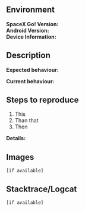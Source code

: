 ## Environment

**SpaceX Go! Version:**  <!-- Don't forget to mention "Enterprise" here if needed. -->  
**Android Version:**  
**Device Information:**  <!-- Manufacturer and model -->  

## Description

**Expected behaviour:** 

**Current behaviour:** 

## Steps to reproduce

1. This
2. Than that
3. Then

**Details:**

## Images
```
[if available]
```

## Stacktrace/Logcat 
```
[if available]
```
